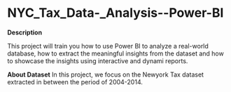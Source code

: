 # NYC_Tax_Data-_Analysis--Power-BI


**Description**

This project will train you how to use Power BI to analyze a real-world database,
how to extract the meaningful insights from the dataset and how to showcase the insights using interactive and dynami reports.

**About Dataset**
In this project, we focus on the Newyork Tax dataset extracted in between the period of 2004-2014.
